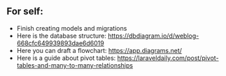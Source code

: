 ## For self:
- Finish creating models and migrations
- Here is the database structure: https://dbdiagram.io/d/weblog-668cfc649939893dae6d6019
- Here you can draft a flowchart: https://app.diagrams.net/
- Here is a guide about pivot tables: https://laraveldaily.com/post/pivot-tables-and-many-to-many-relationships 